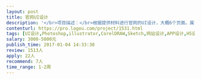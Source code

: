 ```yaml
---                
layout: post       
title: 官网UI设计           
description: '</br>项目描述：</br>根据提供材料进行官网的UI设计，大概6个页面。属于展示型的官网。</br>1. 页面结构的设计</br>2. 色彩的设计</br>3. 图文的设计</br>4. 交互的设计</br>'     
contenturl: https://pro.lagou.com/project/1531.html      
tags: [UI设计,Photoshop,illustrator,CorelDRAW,Sketch,网站设计,APP设计,H5设计,Logo设计,图标设计]            
salary: 3000-5000元          
publish_time: 2017-01-04 14:33:30         
review: 1513人                   
apply: 22人                   
recommend: 7人                   
time_range: 1-2周              
---                 
```

